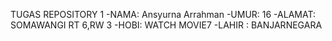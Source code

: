 TUGAS REPOSITORY 1
-NAMA: Ansyurna Arrahman 
-UMUR: 16
-ALAMAT: SOMAWANGI RT 6,RW 3
-HOBI: WATCH MOVIE7
-LAHIR : BANJARNEGARA 
